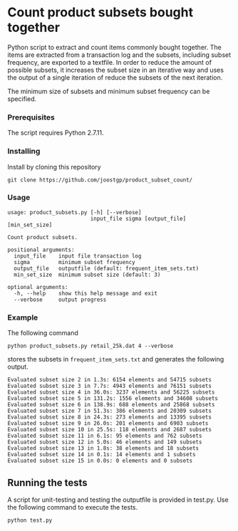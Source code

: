 # Count product subsets bought together

Python script to extract and count items commonly bought together. The items are extracted from a transaction log and the subsets, including subset frequency, are exported to a textfile. In order to reduce the amount of possible subsets, it increases the subset size in an iterative way and uses the output of a single iteration of reduce the subsets of the next iteration.

The minimum size of subsets and minimum subset frequency can be specified.

### Prerequisites

The script requires Python 2.7.11.

### Installing

Install by cloning this repository

```
git clone https://github.com/joostgp/product_subset_count/
```

### Usage

```
usage: product_subsets.py [-h] [--verbose]
                          input_file sigma [output_file] [min_set_size]

Count product subsets.

positional arguments:
  input_file    input file transaction log
  sigma         minimum subset frequency
  output_file   outputfile (default: frequent_item_sets.txt)
  min_set_size  minimum subset size (default: 3)

optional arguments:
  -h, --help    show this help message and exit
  --verbose     output progress
```

### Example
The following command
```
python product_subsets.py retail_25k.dat 4 --verbose
```
stores the subsets in ```frequent_item_sets.txt``` and generates the following output.
```
Evaluated subset size 2 in 1.3s: 6154 elements and 54715 subsets
Evaluated subset size 3 in 7.7s: 4943 elements and 76151 subsets
Evaluated subset size 4 in 36.0s: 3237 elements and 56225 subsets
Evaluated subset size 5 in 131.2s: 1556 elements and 34608 subsets
Evaluated subset size 6 in 138.9s: 688 elements and 25868 subsets
Evaluated subset size 7 in 51.3s: 386 elements and 20309 subsets
Evaluated subset size 8 in 24.3s: 273 elements and 13395 subsets
Evaluated subset size 9 in 26.0s: 201 elements and 6903 subsets
Evaluated subset size 10 in 25.5s: 118 elements and 2687 subsets
Evaluated subset size 11 in 6.1s: 95 elements and 762 subsets
Evaluated subset size 12 in 5.0s: 46 elements and 149 subsets
Evaluated subset size 13 in 1.8s: 38 elements and 18 subsets
Evaluated subset size 14 in 0.1s: 14 elements and 1 subsets
Evaluated subset size 15 in 0.0s: 0 elements and 0 subsets
```

## Running the tests

A script for unit-testing and testing the outputfile  is provided in test.py. Use the following command to execute the tests.

```
python test.py
```


